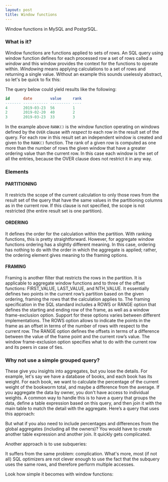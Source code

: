 ```yaml
---
layout: post
title: Window functions
---
```


<p class="excerpt">Window functions in MySQL and PostgrSQL.</p>

### What is it?

Window functions are functions applied to sets of rows. An SQL query using window function defines for each processed row a set of rows called a *window* and this window provides the context for the functions to operate within. *Windowing* means applying calculations to a set of rows and returning a single value. Without an example this sounds uselessly abstract, so let's be quick to fix this:

<div class="gist-wrapper"><script src="https://gist.github.com/slamii/74853d572c88c37e709d420d2409017d.js"></script></div>

The query below could yield results like the following:

```sql
id      date        value     rank
------- ----------- --------- ----
4       2019-03-23  56        1
2       2019-02-20  40        2
3       2019-03-23  33        3
```

In the example above `RANK()` is the window function operating on windows defined by the `OVER` clause *with respect to* each row in the result set of the query. For each row in this result set an independent window is created and given to the `RANK()` function. The rank of a given row is computed as one more than the number of rows the given window that have a greater ordering value than the current row. In this case each window is the set of all the entries, because the OVER clause does not restrict it in any way.

### Elements

#### PARTITIONING

It restricts the scope of the current calculation to only those rows from the result set of the query that have the same values in the partitioning columns as in the current row. If this clause is not specified, the scope is not restricted (the entire result set is one partition).

#### ORDERING

It defines the order for the calculation within the partition. With ranking functions, this is pretty straightforward. However, for aggregate window functions ordering has a slightly different meaning. In this case, ordering has nothing to do with the order in which the aggregate is applied; rather, the ordering element gives meaning to the framing options.

#### FRAMING

Framing is another filter that restricts the rows in the partition. It is applicable to aggregate window functions and to three of the offset functions: FIRST_VALUE, LAST_VALUE, and NTH_VALUE. It essentially defines two points in the current row’s partition based on the given ordering, framing the rows that the calculation applies to. The framing specification in the SQL standard includes a ROWS or RANGE option that defines the starting and ending row of the frame, as well as a window frame-exclusion option. Support for these options varies between different implementations. The ROWS option allows to indicate the points in the frame as an offset in terms of the number of rows with respect to the current row. The RANGE option defines the offsets in terms of a difference between the value of the frame point and the current row’s value. The window frame-exclusion option specifies what to do with the current row and its peers in case of ties.

### Why not use a simple grouped query?

These give you insights into aggregates, but you lose the details. For example, let's say we have a database of books, and each book has its weight. For each book, we want to calculate the percentage of the current weight of the bookworm total, and maybe a difference from the average. If you aggregate the data by owner, you don't have access to individual weights. A common way to handle this is to have a query that groups the data, define a table expression based on this query, and then join it with the main table to match the detail with the aggregate. Here’s a query that uses this approach:

<div class="gist-wrapper"><script src="https://gist.github.com/slamii/cdbe35ee2ac7e54c8eb14a1ae4dd4277.js"></script></div>

But what if you also need to include percentages and differences from the global aggregates (including all the owners)? You would have to create another table expression and another join. It quickly gets complicated.

Another approach is to use subqueries:

<div class="gist-wrapper"><script src="https://gist.github.com/slamii/a5c3e2000906f6bc5483a1b7477b0053.js"></script></div>

It suffers from the same problem: complication. What's more, most (if not all) SQL optimizers are not clever enough to use the fact that the subquery uses the same rows, and therefore perform multiple accesses.

Look how simple it becomes with window functions:

<div class="gist-wrapper"><script src="https://gist.github.com/slamii/7def37a0c6e3685217e5cddc8c442725.js"></script></div>
